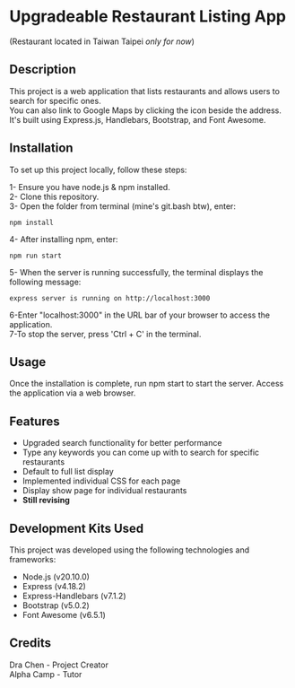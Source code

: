 # Upgradeable Restaurant Listing App 
(Restaurant located in Taiwan Taipei _only for now_)  

## Description
This project is a web application that lists restaurants and allows users to search for specific ones.  
You can also link to Google Maps by clicking the icon beside the address.  
It's built using Express.js, Handlebars, Bootstrap, and Font Awesome.  

## Installation 
To set up this project locally, follow these steps:  
  
1- Ensure you have node.js & npm installed.   
2- Clone this repository.  
3- Open the folder from terminal (mine's git.bash btw), enter:
```
npm install
```
4- After installing npm, enter: 
```
npm run start 
```
5- When the server is running successfully, the terminal displays the following message:
```
express server is running on http://localhost:3000
```
6-Enter "localhost:3000" in the URL bar of your browser to access the application.  
7-To stop the server, press 'Ctrl + C' in the terminal.  

## Usage
Once the installation is complete, run npm start to start the server. Access the application via a web browser.  

## Features
- Upgraded search functionality for better performance
- Type any keywords you can come up with to search for specific restaurants
- Default to full list display  
- Implemented individual CSS for each page  
- Display show page for individual restaurants
- **Still revising**  

## Development Kits Used
This project was developed using the following technologies and frameworks:  

- Node.js (v20.10.0)
- Express (v4.18.2)
- Express-Handlebars (v7.1.2)
- Bootstrap (v5.0.2)
- Font Awesome (v6.5.1)  

## Credits
Dra Chen - Project Creator  
Alpha Camp - Tutor  
